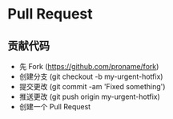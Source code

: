 # Pull Request


## 贡献代码
- 先 Fork (https://github.com/proname/fork)
- 创建分支 (git checkout -b my-urgent-hotfix)
- 提交更改 (git commit -am 'Fixed something')
- 推送更改 (git push origin my-urgent-hotfix)
- 创建一个 Pull Request
